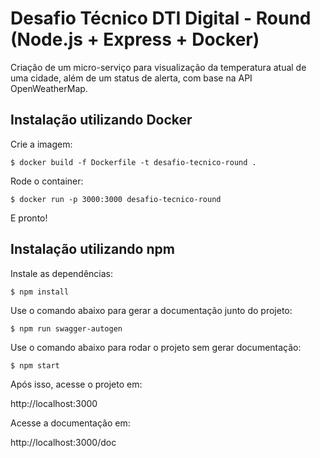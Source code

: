 # Desafio Técnico DTI Digital - Round (Node.js + Express + Docker)

Criação de um micro-serviço para visualização da temperatura atual de uma cidade, além de um status de alerta, com base na API OpenWeatherMap.

## Instalação utilizando Docker

Crie a imagem:

```
$ docker build -f Dockerfile -t desafio-tecnico-round .
```

Rode o container:

```
$ docker run -p 3000:3000 desafio-tecnico-round
```

E pronto!

## Instalação utilizando npm

Instale as dependências:

```
$ npm install
```

Use o comando abaixo para gerar a documentação junto do projeto:

```
$ npm run swagger-autogen
```

Use o comando abaixo para rodar o projeto sem gerar documentação:

```
$ npm start
```

Após isso, acesse o projeto em:

http://localhost:3000

Acesse a documentação em:

http://localhost:3000/doc